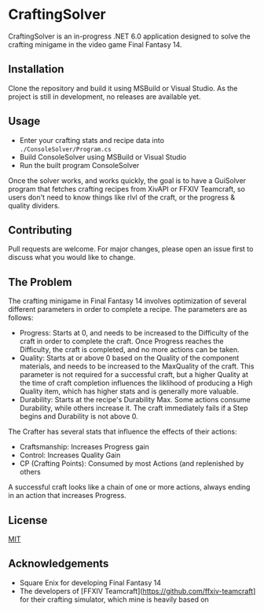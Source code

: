 # CraftingSolver

CraftingSolver is an in-progress .NET 6.0 application designed to solve the crafting minigame in the video game Final Fantasy 14.

## Installation

Clone the repository and build it using MSBuild or Visual Studio. As the project is still in development, no releases are available yet.

## Usage

* Enter your crafting stats and recipe data into `./ConsoleSolver/Program.cs`
* Build ConsoleSolver using MSBuild or Visual Studio
* Run the built program ConsoleSolver

Once the solver works, and works quickly, the goal is to have a GuiSolver program that fetches crafting recipes from XivAPI or FFXIV Teamcraft, so users don't need to know things like rlvl of the craft, or the progress & quality dividers.

## Contributing
Pull requests are welcome. For major changes, please open an issue first to discuss what you would like to change.

## The Problem

The crafting minigame in Final Fantasy 14 involves optimization of several different parameters in order to complete a recipe. The parameters are as follows:
* Progress: Starts at 0, and needs to be increased to the Difficulty of the craft in order to complete the craft. Once Progress reaches the Difficulty, the craft is completed, and no more actions can be taken.
* Quality: Starts at or above 0 based on the Quality of the component materials, and needs to be increased to the MaxQuality of the craft. This parameter is not required for a successful craft, but a higher Quality at the time of craft completion influences the liklihood of producing a High Quality item, which has higher stats and is generally more valuable.
* Durability: Starts at the recipe's Durability Max. Some actions consume Durability, while others increase it. The craft immediately fails if a Step begins and Durability is not above 0.

The Crafter has several stats that influence the effects of their actions:
* Craftsmanship: Increases Progress gain
* Control: Increases Quality Gain
* CP (Crafting Points): Consumed by most Actions (and replenished by others

A successful craft looks like a chain of one or more actions, always ending in an action that increases Progress.

## License
[MIT](https://choosealicense.com/licenses/mit/)

## Acknowledgements
* Square Enix for developing Final Fantasy 14
* The developers of [FFXIV Teamcraft](https://github.com/ffxiv-teamcraft] for their crafting simulator, which mine is heavily based on